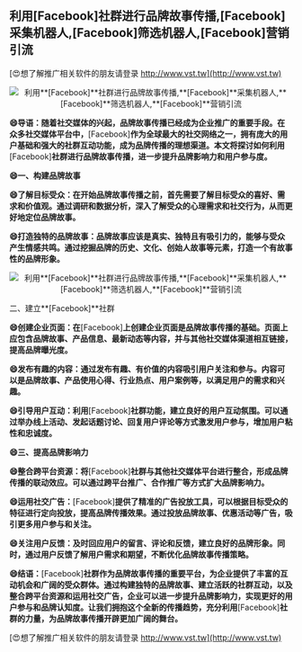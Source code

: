 ## **利用**[Facebook]**社群进行品牌故事传播,**[Facebook]**采集机器人,**[Facebook]**筛选机器人,**[Facebook]**营销引流**

[😍想了解推广相关软件的朋友请登录 http://www.vst.tw](http://www.vst.tw)

 <center><img src="https://vst.tw/MP4/tuiguang/png/4.png" alt="利用**[Facebook]**社群进行品牌故事传播,**[Facebook]**采集机器人,**[Facebook]**筛选机器人,**[Facebook]**营销引流"></center>

**😄导语：随着社交媒体的兴起，品牌故事传播已经成为企业推广的重要手段。在众多社交媒体平台中，**[Facebook]**作为全球最大的社交网络之一，拥有庞大的用户基础和强大的社群互动功能，成为品牌传播的理想渠道。本文将探讨如何利用**[Facebook]**社群进行品牌故事传播，进一步提升品牌影响力和用户参与度。**

**😄一、构建品牌故事**

**😄了解目标受众：在开始品牌故事传播之前，首先需要了解目标受众的喜好、需求和价值观。通过调研和数据分析，深入了解受众的心理需求和社交行为，从而更好地定位品牌故事。**

**😄打造独特的品牌故事：品牌故事应该是真实、独特且有吸引力的，能够与受众产生情感共鸣。通过挖掘品牌的历史、文化、创始人故事等元素，打造一个有故事性的品牌形象。**

 <center><img src="https://vst.tw/MP4/tuiguang/png/0.png" alt="利用**[Facebook]**社群进行品牌故事传播,**[Facebook]**采集机器人,**[Facebook]**筛选机器人,**[Facebook]**营销引流"></center>

二、建立**[Facebook]**社群

**😄创建企业页面：在**[Facebook]**上创建企业页面是品牌故事传播的基础。页面上应包含品牌故事、产品信息、最新动态等内容，并与其他社交媒体渠道相互链接，提高品牌曝光度。**

**😄发布有趣的内容：通过发布有趣、有价值的内容吸引用户关注和参与。内容可以是品牌故事、产品使用心得、行业热点、用户案例等，以满足用户的需求和兴趣。**

**😄引导用户互动：利用**[Facebook]**社群功能，建立良好的用户互动氛围。可以通过举办线上活动、发起话题讨论、回复用户评论等方式激发用户参与，增加用户粘性和忠诚度。**

**😄三、提高品牌影响力**

**😄整合跨平台资源：将**[Facebook]**社群与其他社交媒体平台进行整合，形成品牌传播的联动效应。可以通过跨平台推广、合作推广等方式扩大品牌影响力。**

**😄运用社交广告：**[Facebook]**提供了精准的广告投放工具，可以根据目标受众的特征进行定向投放，提高品牌传播效果。通过投放品牌故事、优惠活动等广告，吸引更多用户参与和关注。**

**😄关注用户反馈：及时回应用户的留言、评论和反馈，建立良好的品牌形象。同时，通过用户反馈了解用户需求和期望，不断优化品牌故事传播策略。**

**😄结语：**[Facebook]**社群作为品牌故事传播的重要平台，为企业提供了丰富的互动机会和广阔的受众群体。通过构建独特的品牌故事、建立活跃的社群互动，以及整合跨平台资源和运用社交广告，企业可以进一步提升品牌影响力，实现更好的用户参与和品牌认知度。让我们拥抱这个全新的传播趋势，充分利用**[Facebook]**社群的力量，为品牌故事传播开辟更加广阔的舞台。**

[😍想了解推广相关软件的朋友请登录 http://www.vst.tw](http://www.vst.tw)



